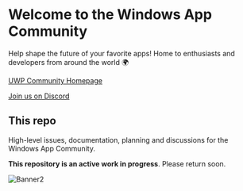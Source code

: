 # Welcome to the Windows App Community
Help shape the future of your favorite apps! Home to enthusiasts and developers from around the world 🌍

[UWP Community Homepage](https://uwpcommunity.com/)

[Join us on Discord](http://discord.gg/eBHZSKG)

## This repo

High-level issues, documentation, planning and discussions for the Windows App Community.

**This repository is an active work in progress**. Please return soon.

![Banner2](https://github.com/user-attachments/assets/9fbe1f09-cf9d-406f-8df5-58d069ef7a00)

